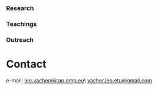 ### Research

### Teachings

### Outreach 
# Contact

e-mail: leo.vacher@irap.omp.eu\\
vacher.leo.etu@gmail.com
